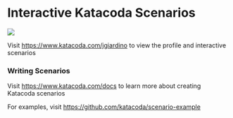 # Interactive Katacoda Scenarios

[![](http://shields.katacoda.com/katacoda/jgiardino/count.svg)](https://www.katacoda.com/jgiardino "Get your profile on Katacoda.com")

Visit https://www.katacoda.com/jgiardino to view the profile and interactive scenarios

### Writing Scenarios
Visit https://www.katacoda.com/docs to learn more about creating Katacoda scenarios

For examples, visit https://github.com/katacoda/scenario-example
